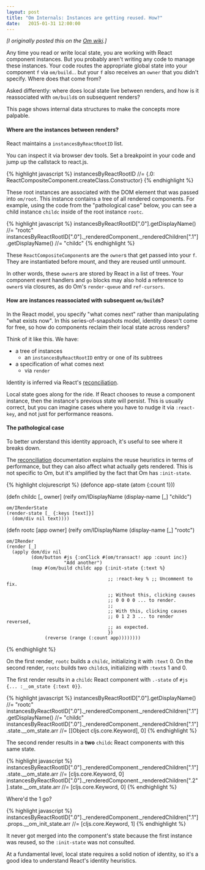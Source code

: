 ```yaml
---
layout: post
title: "Om Internals: Instances are getting reused. How?"
date:   2015-01-31 12:00:00
---
```


_[I originally posted this on the [Om wiki](https://github.com/omcljs/om/wiki/Internals:-Instances-are-getting-reused.-How%3F).]_

Any time you read or write local state, you are working with React component instances. But you probably aren't writing any code to manage these instances. Your code routes the appropriate global state into your component `f` via `om/build`... but your `f` also receives an `owner` that you didn't specify. Where does that come from?

Asked differently: where does local state live between renders, and how is it reassociated with `om/build`s on subsequent renders?

This page shows internal data structures to make the concepts more palpable.

#### Where are the instances between renders?

React maintains a `instancesByReactRootID` list.

You can inspect it via browser dev tools. Set a breakpoint in your code and jump up the callstack to react.js.

{% highlight javascript %}
instancesByReactRootID
//= {.0: ReactCompositeComponent.createClass.Constructor}
{% endhighlight %}

These root instances are associated with the DOM element that was passed into `om/root`. This instance contains a tree of all rendered components. For example, using the code from the "pathological case" below, you can see a child instance `childc` inside of the root instance `rootc`.

{% highlight javascript %}
instancesByReactRootID[".0"].getDisplayName()
//= "rootc"
instancesByReactRootID[".0"]._renderedComponent._renderedChildren[".1"].getDisplayName()
//= "childc"
{% endhighlight %}

These `ReactCompositeComponent`s are the `owner`s that get passed into your `f`. They are instantiated before mount, and they are reused until unmount.

In other words, these `owner`s are stored by React in a list of trees. Your component event handlers and `go` blocks may also hold a reference to `owner`s via closures, as do Om's `render-queue` and `ref-cursors`.


#### How are instances reassociated with subsequent `om/build`s?

In the React model, you specify "what comes next" rather than manipulating "what exists now". In this series-of-snapshots model, identity doesn't come for free, so how do components reclaim their local state across renders?

Think of it like this. We have:

- a tree of instances
  - an `instancesByReactRootID` entry or one of its subtrees
- a specification of what comes next
  - via `render`
  
Identity is inferred via React's [reconciliation](http://facebook.github.io/react/docs/reconciliation.html).

Local state goes along for the ride. If React chooses to reuse a component instance, then the instance's previous state will persist. This is usually correct, but you can imagine cases where you have to nudge it via `:react-key`, and not just for performance reasons.


#### The pathological case

To better understand this identity approach, it's useful to see where it breaks down.

The [reconciliation](http://facebook.github.io/react/docs/reconciliation.html) documentation explains the reuse heuristics in terms of performance, but they can also affect what actually gets rendered. This is not specific to Om, but it's amplified by the fact that Om has `:init-state`.


{% highlight clojurescript %}
(defonce app-state (atom {:count 1}))

(defn childc [_ owner]
  (reify
    om/IDisplayName
    (display-name [_]
      "childc")

    om/IRenderState
    (render-state [_ {:keys [text]}]
      (dom/div nil text))))

(defn rootc [app owner]
  (reify
    om/IDisplayName
    (display-name [_]
      "rootc")

    om/IRender
    (render [_]
      (apply dom/div nil
             (dom/button #js {:onClick #(om/transact! app :count inc)}
                         "Add another")
             (map #(om/build childc app {:init-state {:text %}

                                         ;; :react-key % ;; Uncomment to fix.

                                         ;; Without this, clicking causes
                                         ;; 0 0 0 0 ... to render.
                                         ;;
                                         ;; With this, clicking causes
                                         ;; 0 1 2 3 ... to render reversed,
                                         ;; as expected.
                                         })
                  (reverse (range (:count app))))))))
{% endhighlight %}

On the first render, `rootc` builds a `childc`, initializing it with `:text` 0.
On the second render, `rootc` builds two `childc`s, initializing with `:text`s 1 and 0.

The first render results in a `childc` React component with `.-state` of `#js {... :__om_state {:text 0}}`.

{% highlight javascript %}
instancesByReactRootID[".0"].getDisplayName()
//= "rootc"
instancesByReactRootID[".0"]._renderedComponent._renderedChildren[".1"].getDisplayName()
//= "childc"
instancesByReactRootID[".0"]._renderedComponent._renderedChildren[".1"].state.__om_state.arr
//= [[Object cljs.core.Keyword], 0]
{% endhighlight %}

The second render results in a **two** `childc` React components with this same state.

{% highlight javascript %}
instancesByReactRootID[".0"]._renderedComponent._renderedChildren[".1"].state.__om_state.arr
//= [cljs.core.Keyword, 0]
instancesByReactRootID[".0"]._renderedComponent._renderedChildren[".2"].state.__om_state.arr
//= [cljs.core.Keyword, 0]
{% endhighlight %}

Where'd the 1 go?

{% highlight javascript %}
instancesByReactRootID[".0"]._renderedComponent._renderedChildren[".1"].props.__om_init_state.arr
//= [cljs.core.Keyword, 1]
{% endhighlight %}

It never got merged into the component's state because the first instance was reused, so the `:init-state` was not consulted.

At a fundamental level, local state requires a solid notion of identity, so it's a good idea to understand React's identity heuristics.
